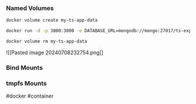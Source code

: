 ### Named Volumes ###

```bash
docker volume create my-ts-app-data

docker run -d -p 3000:3000 -e DATABASE_URL=mongodb://mongo:27017/ts-express-app -v my-ts-app-data:/data/db ts-express-app

docker volume rm my-ts-app-data
```

![[Pasted image 20240708232754.png]]
### Bind Mounts ###
### tmpfs Mounts ###

#docker #container 